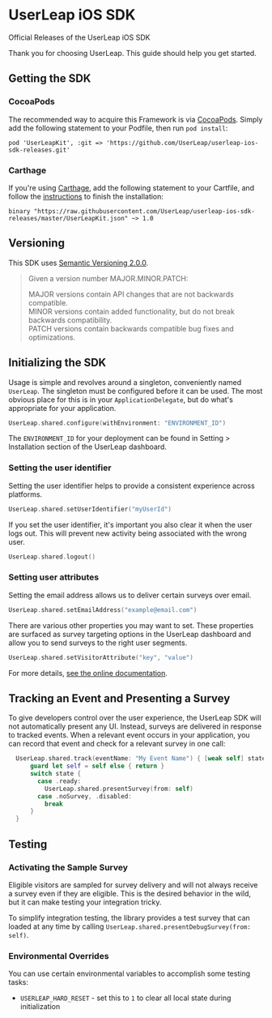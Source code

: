 # UserLeap iOS SDK

Official Releases of the UserLeap iOS SDK

Thank you for choosing UserLeap. This guide should help you get started.

## Getting the SDK

### CocoaPods

The recommended way to acquire this Framework is via [CocoaPods](https://cocoapods.org). Simply add the following statement to your Podfile, then run `pod install`:

```
pod 'UserLeapKit', :git => 'https://github.com/UserLeap/userleap-ios-sdk-releases.git'
```

### Carthage

If you're using [Carthage](https://github.com/Carthage/Carthage), add the following statement to your Cartfile, and follow the [instructions](https://github.com/Carthage/Carthage#quick-start) to finish the installation:

```
binary "https://raw.githubusercontent.com/UserLeap/userleap-ios-sdk-releases/master/UserLeapKit.json" ~> 1.0
```

## Versioning

This SDK uses [Semantic Versioning 2.0.0](https://semver.org).

> Given a version number MAJOR.MINOR.PATCH:
>   
> MAJOR versions contain API changes that are not backwards compatible.  
> MINOR versions contain added functionality, but do not break backwards compatibility.  
> PATCH versions contain backwards compatible bug fixes and optimizations.

## Initializing the SDK

Usage is simple and revolves around a singleton, conveniently named `UserLeap`. The singleton must be configured before it can be used. The most obvious place for this is in your `ApplicationDelegate`, but do what's appropriate for your application.

```swift
UserLeap.shared.configure(withEnvironment: "ENVIRONMENT_ID")
```

The `ENVIRONMENT_ID` for your deployment can be found in Setting > Installation section of the UserLeap dashboard.

### Setting the user identifier

Setting the user identifier helps to provide a consistent experience across platforms.

```swift
UserLeap.shared.setUserIdentifier("myUserId")
```

If you set the user identifier, it's important you also clear it when the user logs out. This will prevent new activity being associated with the wrong user.

```swift
UserLeap.shared.logout()
```

### Setting user attributes

Setting the email address allows us to deliver certain surveys over email.

```swift
UserLeap.shared.setEmailAddress("example@email.com")
```

There are various other properties you may want to set. These properties are surfaced as survey targeting options in the UserLeap dashboard and allow you to send surveys to the right user segments.

```swift
UserLeap.shared.setVisitorAttribute("key", "value")
```

For more details, [see the online documentation](https://docs.userleap.com/installation).

## Tracking an Event and Presenting a Survey

To give developers control over the user experience, the UserLeap SDK will not automatically present any UI. Instead, surveys are delivered in response to tracked events. When a relevant event occurs in your application, you can record that event and check for a relevant survey in one call:

```swift
  UserLeap.shared.track(eventName: "My Event Name") { [weak self] state in
      guard let self = self else { return }
      switch state {
        case .ready:
          UserLeap.shared.presentSurvey(from: self)
        case .noSurvey, .disabled:
          break
      }
  }
```

## Testing

### Activating the Sample Survey

Eligible visitors are sampled for survey delivery and will not always receive a survey even if they are eligible. This is the desired behavior in the wild, but it can make testing your integration tricky.

To simplify integration testing, the library provides a test survey that can loaded at any time by calling `UserLeap.shared.presentDebugSurvey(from: self)`.

### Environmental Overrides

You can use certain environmental variables to accomplish some testing tasks:

- `USERLEAP_HARD_RESET` - set this to `1` to clear all local state during initialization
